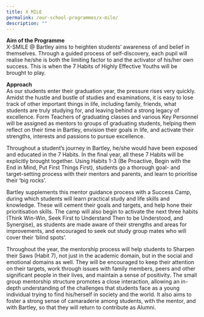 ```yaml
---
title: X MILE
permalink: /our-school-programmes/x-mile/
description: ""
---
```

**Aim of the Programme** <br>
X-SMILE @ Bartley aims to heighten students’ awareness of and belief in themselves. Through a guided process of self-discovery, each pupil will realise he/she is both the limiting factor to and the activator of his/her own success. This is when the 7 Habits of Highly Effective Youths will be brought to play.


**Approach** <br>
As our students enter their graduation year, the pressure rises very quickly. Amidst the hustle and bustle of studies and examinations, it is easy to lose track of other important things in life, including family, friends, what students are truly studying for, and leaving behind a strong legacy of excellence. Form Teachers of graduating classes and various Key Personnel will be assigned as mentors to groups of graduating students, helping them reflect on their time in Bartley, envision their goals in life, and activate their strengths, interests and passions to pursue excellence.

Throughout a student’s journey in Bartley, he/she would have been exposed and educated in the 7 Habits. In the final year, all these 7 Habits will be explicitly brought together.
Using Habits 1-3 (Be Proactive, Begin with the End in Mind, Put First Things First), students go a thorough goal- and target-setting process with their mentors and parents, and learn to prioritise their ‘big rocks’.

Bartley supplements this mentor guidance process with a Success Camp, during which students will learn practical study and life skills and knowledge. These will cement their goals and targets, and help hone their prioritisation skills. The camp will also begin to activate the next three habits (Think Win-Win, Seek First to Understand Then to be Understood, and Synergise), as students are made aware of their strengths and areas for improvements, and encouraged to seek out study group mates who will cover their ‘blind spots’.

Throughout the year, the mentorship process will help students to Sharpen their Saws (Habit 7), not just in the academic domain, but in the social and emotional domains as well. They will be encouraged to keep their attention on their targets, work through issues with family members, peers and other significant people in their lives, and maintain a sense of positivity. The small group mentorship structure promotes a close interaction, allowing an in-depth understanding of the challenges that students face as a young individual trying to find his/herself in society and the world. It also aims to foster a strong sense of camaraderie among students, with the mentor, and with Bartley, so that they will return to contribute as Alumni.